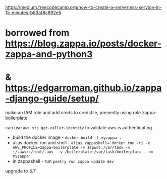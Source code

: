 https://medium.freecodecamp.org/how-to-create-a-serverless-service-in-15-minutes-b63af8c892e5

# borrowed from https://blog.zappa.io/posts/docker-zappa-and-python3
# & https://edgarroman.github.io/zappa-django-guide/setup/


make an IAM role and add creds to credsfile, presently using role zappa-boilerplate

can use `aws sts get-caller-identity` to validate aws is authenticating

- build the docker image - `docker build -t myzappa .`
- alias docker-run and shell - `alias zappashell='docker run -ti -e AWS_PROFILE=zappa-boilerplate -v $(pwd):/var/task -v ~/.aws/:/root/.aws  -v /boilerplate:/var/task/boilerplate --rm myzappa'`
- in zappashell - run `poetry run zappa update dev `

upgrade to 3.7